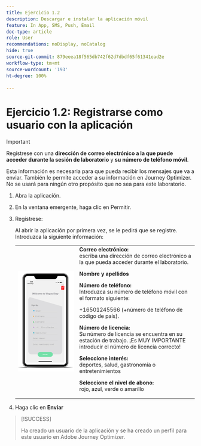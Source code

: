 ```yaml
---
title: Ejercicio 1.2
description: Descargar e instalar la aplicación móvil
feature: In App, SMS, Push, Email
doc-type: article
role: User
recommendations: noDisplay, noCatalog
hide: true
source-git-commit: 879eeea18f565db742f62d7dbdf65f61341ead2e
workflow-type: tm+mt
source-wordcount: '193'
ht-degree: 100%

---
```



# Ejercicio 1.2: Registrarse como usuario con la aplicación

>[!IMPORTANT]
>Regístrese con una **dirección de correo electrónico a la que puede acceder durante la sesión de laboratorio** y **su número de teléfono móvil**.
>
> Esta información es necesaria para que pueda recibir los mensajes que va a enviar. También le permite acceder a su información en Journey Optimizer. No se usará para ningún otro propósito que no sea para este laboratorio.

1. Abra la aplicación.
1. En la ventana emergente, haga clic en Permitir.
1. Regístrese:

   Al abrir la aplicación por primera vez, se le pedirá que se registre. Introduzca la siguiente información:

   <table>
    <tr>
    <td>
    <div>
    <img alt="Registro de la aplicación" src="../assets/1-2.png"/> 
    </div>
    </td>
    <td>
    <strong>Correo electrónico: </strong><br>escriba una dirección de correo electrónico a la que pueda acceder durante el laboratorio.
    </p><p>
    <strong>Nombre y apellidos</strong>
    </p><p>
    <strong>Número de teléfono: </strong> <br>Introduzca su número de teléfono móvil con el formato siguiente: 
    <p>+16501245566 (+número de teléfono de código de país).
    </p><p>
    <strong>Número de licencia: </strong><br>Su número de licencia se encuentra en su estación de trabajo. ¡Es MUY IMPORTANTE introducir el número de licencia correcto!
    </p><p>
    <strong>Seleccione interés: </strong></br>deportes, salud, gastronomía o entretenimientos
    </p><p>
    <strong>Seleccione el nivel de abono: </strong></br>rojo, azul, verde o amarillo</p>
    </td>
    </tr>
    </table>

1. Haga clic en **Enviar**

>[!SUCCESS]
>
>Ha creado un usuario de la aplicación y se ha creado un perfil para este usuario en Adobe Journey Optimizer.
